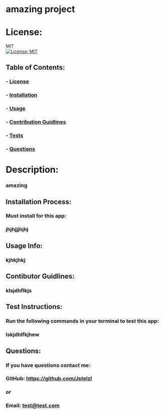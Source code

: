 
  # amazing project

  # License:
  MIT<br>[![License: MIT](https://img.shields.io/badge/License-MIT-yellow.svg)](https://opensource.org/licenses/MIT)


  ## Table of Contents:
  ### - [License](#license)
  ### - [Installation](#installation)
  ### - [Usage](#usage)
  ### - [Contribution Guidlines](#contributors)
  ### - [Tests](#tests)
  ### - [Questions](#questions)

  # Description:
  ### amazing

  ## Installation Process:
  ### Must install for this app:
  ### jhjhjjjhjhj

  ## Usage Info:
  ### kjhkjhkj

  ## Contibutor Guidlines:
  ### klsjdhflkjs

  ## Test Instructions:
  ### Run the following commands in your terminal to test this app:
  ### lskjdhlfkjhew

  ## Questions: 
  ### If you have questions contact me:
  ### GitHub: https://github.com/Jstelzl
  ### or
  ### Email: test@test.com

